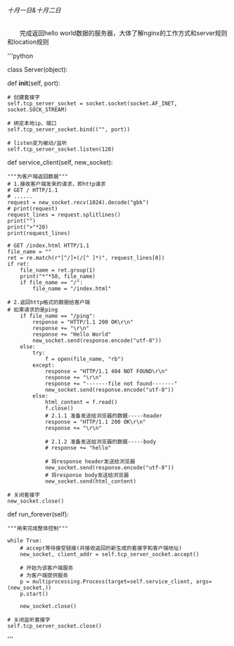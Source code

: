 ###### 十月一日\&十月二日
&emsp;&emsp;完成返回hello world数据的服务器，大体了解nginx的工作方式和server规则和location规则

'''python

class Server(object):

def __init__(self, port):

    # 创建套接字
    self.tcp_server_socket = socket.socket(socket.AF_INET, socket.SOCK_STREAM)

    # 绑定本地ip、端口
    self.tcp_server_socket.bind(("", port))

    # listen变为被动/监听
    self.tcp_server_socket.listen(128)

def service_client(self, new_socket):

    """为客户端返回数据"""
    # 1.接收客户端发来的请求，即http请求
    # GET / HTTP/1.1
    # ......
    request = new_socket.recv(1024).decode("gbk")
    # print(request)
    request_lines = request.splitlines()
    print("")
    print(">"*20)
    print(request_lines)

    # GET /index.html HTTP/1.1
    file_name = ""
    ret = re.match(r"[^/]+(/[^ ]*)", request_lines[0])
    if ret:
        file_name = ret.group(1)
        print("*"*50, file_name)
        if file_name == "/":
            file_name = "/index.html"

    # 2.返回http格式的数据给客户端
    # 如果请求的是ping
        if file_name == "/ping":
            response = "HTTP/1.1 200 OK\r\n"
            response += "\r\n"
            response += "Hello World"
            new_socket.send(response.encode("utf-8"))
        else:
            try:
                f = open(file_name, "rb")
            except:
                response = "HTTP/1.1 404 NOT FOUND\r\n"
                response += "\r\n"
                response += "-------file not found-------"
                new_socket.send(response.encode("utf-8"))
            else:
                html_content = f.read()
                f.close()
                # 2.1.1 准备发送给浏览器的数据-----header
                response = "HTTP/1.1 200 OK\r\n"
                response += "\r\n"

                # 2.1.2 准备发送给浏览器的数据-----body
                # response += "hello"

                # 将response header发送给浏览器
                new_socket.send(response.encode("utf-8"))
                # 将response body发送给浏览器
                new_socket.send(html_content)

    # 关闭套接字
    new_socket.close()

def run_forever(self):

    """用来完成整体控制"""

    while True:
        # accept等待接受链接(并接收返回的新生成的套接字和客户端地址)
        new_socket, client_addr = self.tcp_server_socket.accept()

        # 开始为该客户端服务
        # 为客户端提供服务
        p = multiprocessing.Process(target=self.service_client, args=(new_socket,))
        p.start()

        new_socket.close()

    # 关闭监听套接字
    self.tcp_server_socket.close()
'''

